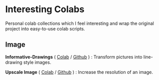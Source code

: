 # Interesting Colabs

Personal colab collections which I feel interesting and wrap the original project into
easy-to-use colab scripts.

## Image

**Informative-Drawings** (
[Colab](https://colab.research.google.com/github/BreezeWhite/interesting-colabs/blob/main/scripts/InformativeDrawings.ipynb) 
/ [Github](https://github.com/carolineec/informative-drawings)
)
: Transform pictures into line-drawing style images.

**Upscale Image** (
[Colab](https://colab.research.google.com/github/BreezeWhite/interesting-colabs/blob/main/scripts/UpscaleImage.ipynb) 
/ [Github](https://github.com/idealo/image-super-resolution)
)
: Increase the resolution of an image.
